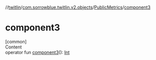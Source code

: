 //[twitlin](../../index.md)/[com.sorrowblue.twitlin.v2.objects](../index.md)/[PublicMetrics](index.md)/[component3](component3.md)



# component3  
[common]  
Content  
operator fun [component3](component3.md)(): [Int](https://kotlinlang.org/api/latest/jvm/stdlib/kotlin/-int/index.html)  



